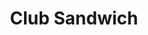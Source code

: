 ---
title: "Club Sandwich"
description: "Des tranches de poitrine de poulet fraîche, du bacon grillé, des tomates, de la laitue et de la mayonnaise se réunissent pour former le club parfait"
price_s: "9"
price_l: ""
price_lg: ""
weight: "5"
hidden: true
---